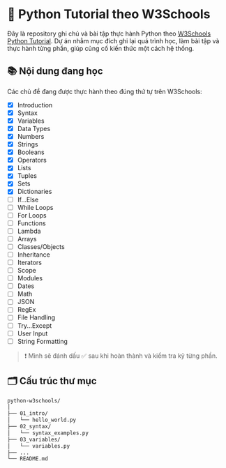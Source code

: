# 🐍 Python Tutorial theo W3Schools

Đây là repository ghi chú và bài tập thực hành Python theo [W3Schools Python Tutorial](https://www.w3schools.com/python/). Dự án nhằm mục đích ghi lại quá trình học, làm bài tập và thực hành từng phần, giúp củng cố kiến thức một cách hệ thống.

## 📚 Nội dung đang học

Các chủ đề đang được thực hành theo đúng thứ tự trên W3Schools:

- [x] Introduction
- [x] Syntax
- [x] Variables
- [x] Data Types
- [x] Numbers
- [x] Strings
- [x] Booleans
- [x] Operators
- [x] Lists
- [x] Tuples
- [x] Sets
- [x] Dictionaries
- [ ] If...Else
- [ ] While Loops
- [ ] For Loops
- [ ] Functions
- [ ] Lambda
- [ ] Arrays
- [ ] Classes/Objects
- [ ] Inheritance
- [ ] Iterators
- [ ] Scope
- [ ] Modules
- [ ] Dates
- [ ] Math
- [ ] JSON
- [ ] RegEx
- [ ] File Handling
- [ ] Try...Except
- [ ] User Input
- [ ] String Formatting

> ❗ Mình sẽ đánh dấu ✅ sau khi hoàn thành và kiểm tra kỹ từng phần.

## 🗂️ Cấu trúc thư mục

```bash
python-w3schools/
│
├── 01_intro/
│   └── hello_world.py
├── 02_syntax/
│   └── syntax_examples.py
├── 03_variables/
│   └── variables.py
├── ...
└── README.md
